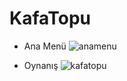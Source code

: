 # KafaTopu


- Ana Menü
![anamenu](https://user-images.githubusercontent.com/95095606/164998553-a958aaf1-d778-44fb-a750-46404ef06d7a.jpg)

- Oynanış
![kafatopu](https://user-images.githubusercontent.com/95095606/164998568-197e0d1e-4821-4d48-a99b-a68f99f18ed2.jpg)
